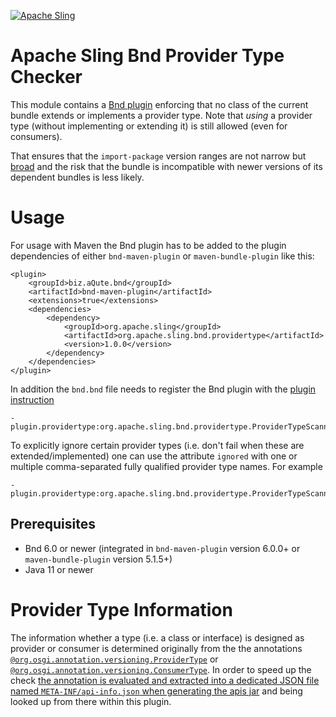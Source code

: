 [![Apache Sling](https://sling.apache.org/res/logos/sling.png)](https://sling.apache.org)

# Apache Sling Bnd Provider Type Checker

This module contains a [Bnd plugin](https://bnd.bndtools.org/chapters/870-plugins.html) enforcing that no class of the current bundle extends or implements a provider type. Note that *using* a provider type (without implementing or extending it) is still allowed (even for consumers).

That ensures that the `import-package` version ranges are not narrow but [broad](https://docs.osgi.org/whitepaper/semantic-versioning/060-importer-policy.html) and the risk that the bundle is incompatible with newer versions of its dependent bundles is less likely.

# Usage

For usage with Maven the Bnd plugin has to be added to the plugin dependencies of either `bnd-maven-plugin` or `maven-bundle-plugin` like this:

```
<plugin>
    <groupId>biz.aQute.bnd</groupId>
    <artifactId>bnd-maven-plugin</artifactId>
    <extensions>true</extensions>
    <dependencies>
        <dependency>
            <groupId>org.apache.sling</groupId>
            <artifactId>org.apache.sling.bnd.providertype</artifactId>
            <version>1.0.0</version>
        </dependency>
    </dependencies>
</plugin>
```

In addition the `bnd.bnd` file needs to register the Bnd plugin with the [plugin instruction](https://bnd.bndtools.org/instructions/plugin.html)

```
-plugin.providertype:org.apache.sling.bnd.providertype.ProviderTypeScanner
```

To explicitly ignore certain provider types (i.e. don't fail when these are extended/implemented) one can use the attribute `ignored` with one or multiple comma-separated fully qualified provider type names. For example

```
-plugin.providertype:org.apache.sling.bnd.providertype.ProviderTypeScanner;ignored=org.apache.jackrabbit.api.security.user.User
```

## Prerequisites

* Bnd 6.0 or newer (integrated in `bnd-maven-plugin` version 6.0.0+ or `maven-bundle-plugin` version 5.1.5+)
* Java 11 or newer

# Provider Type Information

The information whether a type (i.e. a class or interface) is designed as provider or consumer is determined originally from the the annotations [`@org.osgi.annotation.versioning.ProviderType`](https://docs.osgi.org/javadoc/osgi.annotation/8.0.0/org/osgi/annotation/versioning/ProviderType.html) or [`@org.osgi.annotation.versioning.ConsumerType`](https://docs.osgi.org/javadoc/osgi.annotation/8.0.0/org/osgi/annotation/versioning/ConsumerType.html).
In order to speed up the check [the annotation is evaluated and extracted into a dedicated JSON file named `META-INF/api-info.json` when generating the apis jar](https://issues.apache.org/jira/browse/SLING-12135) and being looked up from there within this plugin.